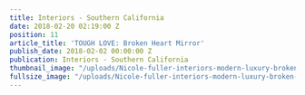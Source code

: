 ```yaml
---
title: Interiors - Southern California
date: 2018-02-20 02:19:00 Z
position: 11
article_title: 'TOUGH LOVE: Broken Heart Mirror'
publish_date: 2018-02-02 00:00:00 Z
publication: Interiors - Southern California
thumbnail_image: "/uploads/Nicole-fuller-interiors-modern-luxury-broken-heart-mirror-2.jpg"
fullsize_image: "/uploads/Nicole-fuller-interiors-modern-luxury-broken-heart-mirror-2.jpg"
---
```


